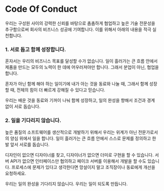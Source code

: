 # Code Of Conduct

우리는 구성원 사이의 강력한 신뢰를 바탕으로 촘촘하게 협업하고 높은 기술 전문성을 추구함으로써 회사의 비즈니스 성공에 기여합니다. 이를 위해서 아래의 내용을 적극 실천합니다.



### 1. 서로 돕고 함께 성장합니다.

혼자서는 우리의 비즈니스 목표를 달성할 수가 없습니다. 일이 흘러가는 큰 흐름 안에서 제품을 만드는 모두의 노력이 한 데에 어우러져야만 합니다. 그래서 분업이 아닌, 협업을 합니다.

혼자가 아닌 함께 해야 하는 일이기에 내가 아는 것을 동료와 나눌 때, 그래서 함께 성장할 때, 전체의 힘이 더 빠르게 강해질 수 있다고 믿습니다.

우리는 배운 것을 동료와 기꺼이 나눠 함께 성장하고, 일의 완성을 향해서 조건과 경계 없이 서로 돕습니다.



### 2. 일을 기다리지 않습니다.

높은 품질의 소프트웨어를 생산적으로 개발하기 위해서 우리는 위계가 아닌 전문가로서의 양심 위에서 일을 합니다. 일이 흘러가는 큰 흐름 안에서 스스로 문제를 정의하고 한 발 앞서 서로를 돕습니다.

디자인이 없으면 디자이너를 찾고, 디자이너가 없으면 더미로 구현을 할 수 있습니다. 서버 API가 없으면 인터페이스만 협의하고 페이크 서버를 이용해서 개발을 할 수도 있습니다. 프로세스에 문제가 있다고 생각한다면 망설이지 말고 조직장이나 동료에게 개선을 요청하세요.

우리는 일의 완성을 기다리지 않습니다. 우리는 일이 되도록 만듭니다.